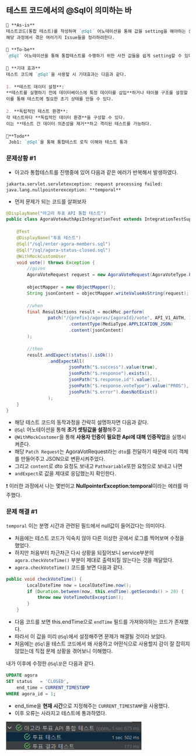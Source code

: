 ## 테스트 코드에서의 @Sql이 의미하는 바

```markdown
📌 **As-is**
테스트코드(통합 테스트)를 작성하며 `@Sql` 어노테이션을 통해 값을 setting을 해야하는 상황이 있다.
해당 과정에서 겪은 여러가지 Issue들을 정리하려한다.

📌 **To-be**
`@Sql` 어노테이션을 통해 통합테스트를 수행하기 위한 사전 값들을 쉽게 setting할 수 있다.

📌 **기대 효과**
테스트 코드에 `@Sql`을 사용할 시 기대효과는 다음과 같다.

1. **테스트 데이터 설정**:
**테스트를 실행하기 전에 데이터베이스에 특정 데이터를 삽입**하거나 테이블 구조를 설정할 수 있다.
이를 통해 테스트에 필요한 초기 상태를 만들 수 있다.
   
2. **독립적인 테스트 환경**:
각 테스트마다 **독립적인 데이터 환경**을 구성할 수 있다.
이는 **테스트 간 데이터 의존성을 제거**하고 격리된 테스트를 가능하다.

📌**Todo**
 Job1: `@Sql`을 통해 통합테스트 로직 이해와 테스트 통과
```

### 문제상황 #1
- 아고라 통합테스트를 진행중에 있어 다음과 같은 에러가 반복해서 발생하였다.

```text
jakarta.servlet.servletexception: request processing failed: java.lang.nullpointerexception: **temporal**
```

- 먼저 문제가 되는 코드를 살펴보자

```java
@DisplayName("아고라 투표 API 통합 테스트")
public class AgoraVoteAuthApiIntegrationTest extends IntegrationTestSupport {

    @Test
    @DisplayName("투표 테스트")
    @Sql("/sql/enter-agora-members.sql")
    @Sql("/sql/agora-status-closed.sql")
    @WithMockCustomUser
    void vote() throws Exception {
        //given
        AgoraVoteRequest request = new AgoraVoteRequest(AgoraVoteType.PROS, true);

        objectMapper = new ObjectMapper();
        String jsonContent = objectMapper.writeValueAsString(request);

        //when
        final ResultActions result = mockMvc.perform(
                patch("/{prefix}/agoras/{agoraId}/vote", API_V1_AUTH, 1)
                        .contentType(MediaType.APPLICATION_JSON)
                        .content(jsonContent)
        );

        //then
        result.andExpect(status().isOk())
                .andExpectAll(
                        jsonPath("$.success").value(true),
                        jsonPath("$.response").exists(),
                        jsonPath("$.response.id").value(1),
                        jsonPath("$.response.voteType").value("PROS"),
                        jsonPath("$.error").doesNotExist()
                );
    }
}
```

- 해당 테스트 코드의 동작과정을 간략히 설명하자면 다음과 같다.
- `@Sql` 어노테이션을 통해 **초기 셋팅값을 설정**해주고
- `@WithMockCustomer`을 통해 **사용자 인증이 필요한 Api에 대해 인증작업**을 실행시켜준다.
- 해당 `Patch Request`는 AgoraVotRequest라는 `dto`를 전달하기 때문에 미리 객체를 만들어주고 JSON으로 변환시켜주었다.
- 그리고 `content`로 dto 요청도 보내고 `Pathvariable`또한 요청으로 보내고 나면
- `andExpect`로 값을 제대로 응답했는지 확인한다.

❗ 이러한 과정에서 나는 몇번이고 **NullpointerException:temporal**이라는 에러를 마주했다.

### 문제 해결 #1

`temporal` 이는 분명 시간과 관련된 필드에서 null값이 들어갔다는 의미이다.

- 처음에는 테스트 코드가 익숙치 않아 다른 이상한 곳에서 로그를 찍어보며 수정을 했었다.
- 하지만 처음부터 차근차근 다시 상황을 되짚어보니 service부분의 `agora.checkVoteTime()` 부분이 제대로 출력되질 않는다는 것을 깨달았다.
- `agora.checkVoteTime()` 코드를 보면 다음과 같다.

```java
public void checkVoteTime() {
        LocalDateTime now = LocalDateTime.now();
        if (Duration.between(now, this.endTime).getSeconds() > 20) {
            throw new VoteTimeOutException();
        }
    }
```
- 다음 코드를 보면 this.endTime으로 `endTime` 필드를 가져와야하는 코드가 존재했다.
- 따라서 이 값을 미리 `@Sql`에서 설정해주면 문제가 해결될 것이라 보았다.
- 처음에는 `@Sql`을 테스트 코드에서 왜 사용하고 어떤식으로 사용할지 감이 잘 잡히지 않았는데 직접 문제 상황을 겪어보니 이해했다.

내가 이후에 수정한 `@Sql문`은 다음과 같다.

```sql
UPDATE agora
SET status   = 'CLOSED',
    end_time = CURRENT_TIMESTAMP
WHERE agora_id = 1;
```

- end_time을 **현재 시간**으로 지정해주는 `CURRENT_TIMESTAMP`을 사용했다.
- 이후 오류는 사라지고 테스트에 통과하였다.

![img.png](img.png)





